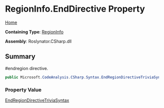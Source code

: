 # RegionInfo\.EndDirective Property

[Home](../../../../../README.md)

**Containing Type**: [RegionInfo](../README.md)

**Assembly**: Roslynator\.CSharp\.dll

## Summary

\#endregion directive\.

```csharp
public Microsoft.CodeAnalysis.CSharp.Syntax.EndRegionDirectiveTriviaSyntax EndDirective { get; }
```

### Property Value

[EndRegionDirectiveTriviaSyntax](https://docs.microsoft.com/en-us/dotnet/api/microsoft.codeanalysis.csharp.syntax.endregiondirectivetriviasyntax)

